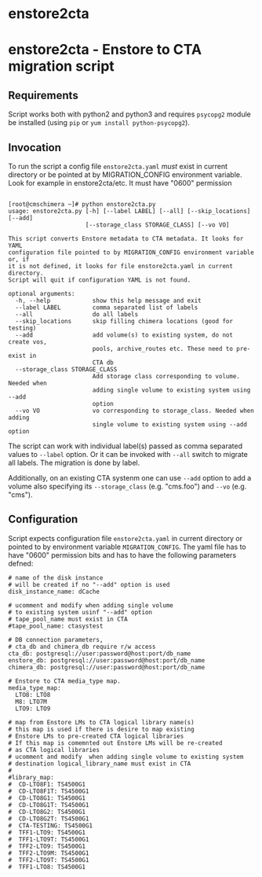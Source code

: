 # enstore2cta

enstore2cta - Enstore to CTA migration script
=============================================

Requirements
------------

Script works both with python2 and python3 and requires `psycopg2` module be installed (using `pip` or `yum install python-psycopg2`).


Invocation
----------
To run the script a config file `enstore2cta.yaml` *must* exist in
current directory or be pointed at by MIGRATION_CONFIG environment variable.
Look for example in enstore2cta/etc. It must have "0600" permission


```

[root@cmschimera ~]# python enstore2cta.py
usage: enstore2cta.py [-h] [--label LABEL] [--all] [--skip_locations] [--add]
                      [--storage_class STORAGE_CLASS] [--vo VO]

This script converts Enstore metadata to CTA metadata. It looks for YAML
configuration file pointed to by MIGRATION_CONFIG environment variable or, if
it is not defined, it looks for file enstore2cta.yaml in current directory.
Script will quit if configuration YAML is not found.

optional arguments:
  -h, --help            show this help message and exit
  --label LABEL         comma separated list of labels
  --all                 do all labels
  --skip_locations      skip filling chimera locations (good for testing)
  --add                 add volume(s) to existing system, do not create vos,
                        pools, archive_routes etc. These need to pre-exist in
                        CTA db
  --storage_class STORAGE_CLASS
                        Add storage class corresponding to volume. Needed when
                        adding single volume to existing system using --add
                        option
  --vo VO               vo corresponding to storage_class. Needed when adding
                        single volume to existing system using --add option
```

The script can work with individual label(s) passed as comma separated values to `--label` option. Or it can be invoked with `--all` switch to migrate all labels. The migration is done by label.

Additionally, on an existing CTA systenm one can use
`--add` option to add a volume also specifying its `--storage_class` (e.g. "cms.foo") and `--vo` (e.g. "cms").

Configuration
--------------

Script expects configuration file `enstore2cta.yaml` in current directory or pointed to by environment variable `MIGRATION_CONFIG`. The yaml file has to have "0600" permission bits and has to have the following parameters defned:

```
# name of the disk instance
# will be created if no "--add" option is used
disk_instance_name: dCache

# ucomment and modify when adding single volume
# to existing system usinf "--add" option
# tape_pool_name must exist in CTA
#tape_pool_name: ctasystest

# DB connection parameters,
# cta_db and chimera_db require r/w access
cta_db: postgresql://user:password@host:port/db_name
enstore_db: postgresql://user:password@host:port/db_name
chimera_db: postgresql://user:password@host:port/db_name

# Enstore to CTA media_type map.
media_type_map:
  LTO8: LTO8
  M8: LTO7M
  LTO9: LTO9

# map from Enstore LMs to CTA logical library name(s)
# this map is used if there is desire to map existing
# Enstore LMs to pre-created CTA logical libraries
# If this map is comemnted out Enstore LMs will be re-created
# as CTA logical libraries
# ucomment and modify  when adding single volume to existing system
# destination logical_library_name must exist in CTA
#
#library_map:
#  CD-LTO8F1: TS4500G1
#  CD-LTO8F1T: TS4500G1
#  CD-LTO8G1: TS4500G1
#  CD-LTO8G1T: TS4500G1
#  CD-LTO8G2: TS4500G1
#  CD-LTO8G2T: TS4500G1
#  CTA-TESTING: TS4500G1
#  TFF1-LTO9: TS4500G1
#  TFF1-LTO9T: TS4500G1
#  TFF2-LTO9: TS4500G1
#  TFF2-LTO9M: TS4500G1
#  TFF2-LTO9T: TS4500G1
#  TFF1-LTO8: TS4500G1

```

